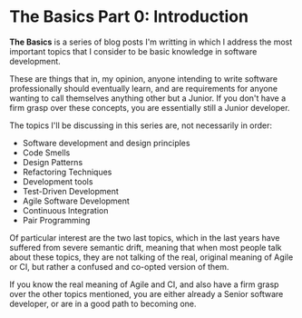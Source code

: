 # The Basics Part 0: Introduction

**The Basics** is a series of blog posts I'm writting in which I address the
most important topics that I consider to be basic knowledge in software
development.

These are things that in, my opinion, anyone intending to write software
professionally should eventually learn, and are requirements for anyone wanting
to call themselves anything other but a Junior. If you don't have a firm grasp
over these concepts, you are essentially still a Junior developer.

The topics I'll be discussing in this series are, not necessarily in order:
* Software development and design principles
* Code Smells
* Design Patterns
* Refactoring Techniques
* Development tools
* Test-Driven Development
* Agile Software Development
* Continuous Integration
* Pair Programming

Of particular interest are the two last topics, which in the last years have
suffered from severe semantic drift, meaning that when most people talk about
these topics, they are not talking of the real, original meaning of Agile or CI,
but rather a confused and co-opted version of them.

If you know the real meaning of Agile and CI, and also have a firm grasp over
the other topics mentioned, you are either already a Senior software developer,
or are in a good path to becoming one.
